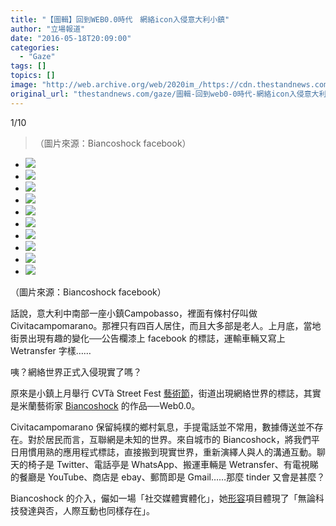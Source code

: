 ```yaml
---
title: "【圖輯】回到WEB0.0時代　網絡icon入侵意大利小鎮"
author: "立場報道"
date: "2016-05-18T20:09:00"
categories:
  - "Gaze"
tags: []
topics: []
image: "http://web.archive.org/web/2020im_/https://cdn.thestandnews.com/media/photos/gallery/77/cache/biancoshock_8_SYZu2_300x200cropcenter.jpg"
original_url: "thestandnews.com/gaze/圖輯-回到web0-0時代-網絡icon入侵意大利小鎮"
---
```

[](#)[](#)

[](#)1/10[](#)

> （圖片來源：Biancoshock facebook）

*   ![](http://web.archive.org/web/2020im_/https://cdn.thestandnews.com/media/photos/gallery/77/cache/biancoshock_8_SYZu2_300x200cropcenter.jpg)
*   ![](http://web.archive.org/web/2020im_/https://cdn.thestandnews.com/media/photos/gallery/77/cache/13124620_1026412007406840_7429497648523146344_n_BoxnJ_300x200cropcenter.jpg)
*   ![](http://web.archive.org/web/2020im_/https://cdn.thestandnews.com/media/photos/gallery/77/cache/biancoshock_10_gCmy3_300x200cropcenter.jpg)
*   ![](http://web.archive.org/web/2020im_/https://cdn.thestandnews.com/media/photos/gallery/77/cache/biancoshock_7_fZtUK_300x200cropcenter.jpg)
*   ![](http://web.archive.org/web/2020im_/https://cdn.thestandnews.com/media/photos/gallery/77/cache/biancoshock_6_QFrLb_300x200cropcenter.jpg)
*   ![](http://web.archive.org/web/2020im_/https://cdn.thestandnews.com/media/photos/gallery/77/cache/biancoshock_5_vXRO5_300x200cropcenter.jpg)
*   ![](http://web.archive.org/web/2020im_/https://cdn.thestandnews.com/media/photos/gallery/77/cache/biancoshock_4_GzVUz_300x200cropcenter.jpg)
*   ![](http://web.archive.org/web/2020im_/https://cdn.thestandnews.com/media/photos/gallery/77/cache/biancoshock_3_fdNtv_300x200cropcenter.jpg)
*   ![](http://web.archive.org/web/2020im_/https://cdn.thestandnews.com/media/photos/gallery/77/cache/biancoshock_2_3bzIv_300x200cropcenter.jpg)
*   ![](http://web.archive.org/web/2020im_/https://cdn.thestandnews.com/media/photos/gallery/77/cache/biancoshock_1_p8SFh_300x200cropcenter.jpg)

（圖片來源：Biancoshock facebook）

話說，意大利中南部一座小鎮Campobasso，裡面有條村仔叫做 Civitacampomarano。那裡只有四百人居住，而且大多部是老人。上月底，當地街景出現有趣的變化──公告欄漆上 facebook 的標誌，運輸車輛又寫上 Wetransfer 字樣……

咦？網絡世界正式入侵現實了嗎？

原來是小鎮上月舉行 CVTà Street Fest [藝術節](http://web.archive.org/web/20210628171009/https://www.facebook.com/cvtastreetfest/)，街道出現網絡世界的標誌，其實是米蘭藝術家 [Biancoshock](http://web.archive.org/web/20210628171009/https://www.facebook.com/fra.biancoshock/) 的作品──Web0.0。

Civitacampomarano 保留純樸的鄉村氣息，手提電話並不常用，數據傳送並不存在。對於居民而言，互聯網是未知的世界。來自城市的 Biancoshock，將我們平日用慣用熟的應用程式標誌，直接搬到現實世界，重新演繹人與人的溝通互動。聊天的椅子是 Twitter、電話亭是 WhatsApp、搬運車輛是 Wetransfer、有電視睇的餐廳是 YouTube、商店是 ebay、郵筒即是 Gmail……那麼 tinder 又會是甚麼？

Biancoshock 的介入，儼如一場「社交媒體實體化」，她[形容](http://web.archive.org/web/20210628171009/http://www.biancoshock.com/web-00.html)項目體現了「無論科技發達與否，人際互動也同樣存在」。